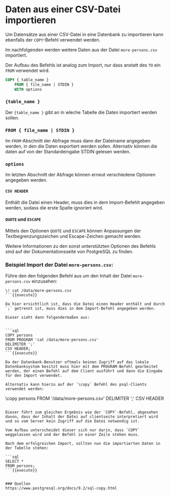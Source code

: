 # Daten aus einer CSV-Datei importieren
Um Datensätze aus einer CSV-Datei in eine Datenbank zu importieren kann ebenfalls der `COPY`-Befehl verwendet werden.

Im nachfolgenden werden weitere Daten aus der Datei `more-persons.csv` importiert.

Der Aufbau des Befehls ist analog zum Import, nur dass anstatt des `TO` ein `FROM` verwendet wird.

```sql
COPY { table_name }
    FROM { file_name | STDIN }
    WITH options
```

### `{table_name }`
Der `{table_name }` gibt an in wleche Tabelle die Daten importiert werden sollen.

### `FROM { file_name | STDIN }`
Im `FROM`-Abschnitt der Abfrage muss dann der Dateiname angegeben werden, in den die Daten exportiert werden sollen. Alternativ können die daten auf von der Standardeingabe STDIN gelesen werden.

### `options`
Im letzten Abschnitt der Abfrage können erneut verschiedene Optionen angegeben werden.

#### `CSV HEADER`
Enthält die Datei einen Header, muss dies in dem Import-Befehlt angegeben werden, sodass die erste Spalte ignoriert wird. 


#### `QUOTE` und `ESCAPE`
Mittels den Optionen `QUOTE` und `ESCAPE` können Anpassungen der Textbegrenzungszeichen und Escape-Zeichen gemacht werden.

Weitere Informationen zu den sonst unterstützten Optionen des Befehls sind auf der Dokumentationsseite  von PostgreSQL zu finden.

### Beispiel Import der Datei `more-persons.csv`:
Führe den den folgenden Befehl aus um den Inhalt der Datei `more-persons.csv` einzusehen:

```
\! cat /data/more-persons.csv
```{{execute}}

Da hier ersichtlich ist, dass die Datei einen Header enthält und durch `;` getrennt ist, muss dies in dem Import-Befehl angegeben werden.

Dieser sieht dann folgendermaßen aus:


```sql
COPY persons 
FROM PROGRAM 'cat /data/more-persons.csv' 
DELIMITER ';' 
CSV HEADER;
```{{execute}}

Da der Datenbank-Benutzer oftmals keinen Zugriff auf das lokale Datenbanksystem besitzt muss hier mit dem PROGRAM-Befehl gearbeitet werden, der einen Befehl auf dem Client ausführt und dann die Eingabe für den Import verwendet.

Alternativ kann hierzu auf der `\copy` Befehl des psql-Clients verwendet werden:

```
\copy persons FROM '/data/more-persons.csv' DELIMITER ';' CSV HEADER
```

Dieser führt zum gleichen Ergebnis wie der `COPY`-Befehl, abgesehen davon, dass der Inhalt der Datei auf clientseite interpretiert wird und so vom Server kein Zugriff auf die Datei notwendig ist.

Vom Aufbau unterscheidet dieser sich nur darin, dass `COPY` weggelassen wird und der Befehl in einer Zeile stehen muss.

Nach dem erfolgreichen Import, sollten nun die importierten Daten in der Tabelle stehen:

```sql
SELECT * 
FROM persons;
```{{execute}}


### Quellen
https://www.postgresql.org/docs/9.2/sql-copy.html
